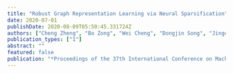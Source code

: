 ```yaml
---
title: "Robust Graph Representation Learning via Neural Sparsification"
date: 2020-07-01
publishDate: 2020-08-09T05:50:45.331724Z
authors: ["Cheng Zheng", "Bo Zong", "Wei Cheng", "Dongjin Song", "Jingchao Ni", "Wenchao Yu", "Haifeng Chen", "Wei Wang"]
publication_types: ["1"]
abstract: ""
featured: false
publication: "*Proceedings of the 37th International Conference on Machine Learning (ICML)*"
---
```


